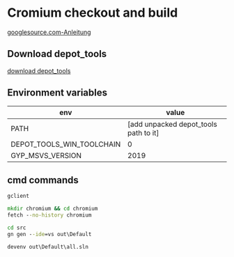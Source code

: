 # Cromium checkout and build

[googlesource.com-Anleitung](https://chromium.googlesource.com/chromium/src/+/master/docs/windows_build_instructions.md)

## Download depot_tools

[download depot_tools](https://storage.googleapis.com/chrome-infra/depot_tools.zip)

## Environment variables

| env                       | value                                 |
| ------------------------- | ------------------------------------- |
| PATH                      | [add unpacked depot_tools path to it] |
| DEPOT_TOOLS_WIN_TOOLCHAIN | 0                                     |
| GYP_MSVS_VERSION          | 2019                                  |

## cmd commands

````cmd
gclient

mkdir chromium && cd chromium
fetch --no-history chromium

cd src
gn gen --ide=vs out\Default

devenv out\Default\all.sln
````
